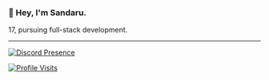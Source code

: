 ### __👋 Hey, I'm Sandaru.__ 
17, pursuing full-stack development.

---

[![Discord Presence](https://lanyard-profile-readme.vercel.app/api/468009964263178262?theme=dark)](https://discord.com/users/468009964263178262)

[![Profile Visits](https://hits.seeyoufarm.com/api/count/incr/badge.svg?url=https%3A%2F%2Fgithub.com%2Fsandaruonline&count_bg=%230263A4&title_bg=%23002D53&icon=github.svg&icon_color=%23FFFFFF&title=visits&edge_flat=false)](https://hits.seeyoufarm.com)
